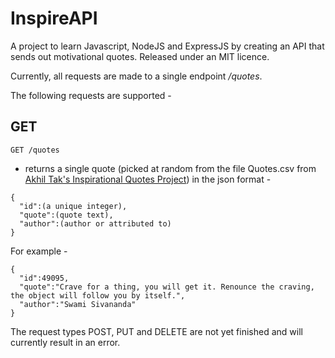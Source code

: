 # InspireAPI
A project to learn Javascript, NodeJS and ExpressJS by creating an API that sends out motivational quotes. Released under an MIT licence.

Currently, all requests are made to a single endpoint */quotes*.

The following requests are supported -

## GET

`GET /quotes`

- returns a single quote (picked at random from the file Quotes.csv from [Akhil Tak's Inspirational Quotes Project](https://github.com/akhiltak/inspirational-quotes)) in the json format -

```
{
  "id":(a unique integer),
  "quote":(quote text),
  "author":(author or attributed to)
}
```
For example -

```
{
  "id":49095,
  "quote":"Crave for a thing, you will get it. Renounce the craving, the object will follow you by itself.",
  "author":"Swami Sivananda"
}
```

The request types POST, PUT and DELETE are not yet finished and will currently result in an error.
